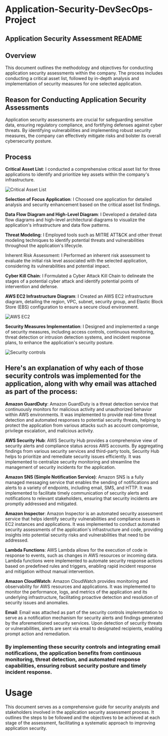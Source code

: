 # Application-Security-DevSecOps-Project


## Application Security Assessment README

## Overview
This document outlines the methodology and objectives for conducting application security assessments within the company. The process includes conducting a critical asset list, followed by in-depth analysis and implementation of security measures for one selected application.

## Reason for Conducting Application Security Assessments
Application security assessments are crucial for safeguarding sensitive data, ensuring regulatory compliance, and fortifying defenses against cyber threats. By identifying vulnerabilities and implementing robust security measures, the company can effectively mitigate risks and bolster its overall cybersecurity posture.

## Process

**Critical Asset List**: I conducted a comprehensive critical asset list for three applications to identify and prioritize key assets within the company's infrastructure.

![Critical Asset List](https://github.com/AgbiiEmmanuel/Application-Security-DevSecOps-Project/assets/159606680/774a6927-187e-447c-aa3a-e506e3c124a4)

**Selection of Focus Application**: I Choosed one application for detailed analysis and security enhancement based on the critical asset list findings.

**Data Flow Diagram and High-Level Diagram**: I Developed a detailed data flow diagrams and high-level architectural diagrams to visualize the application's infrastructure and data flow patterns.

**Threat Modeling**: I Employed tools such as MITRE ATT&CK and other threat modeling techniques to identify potential threats and vulnerabilities throughout the application's lifecycle.

Inherent Risk Assessment: I Performed an inherent risk assessment to evaluate the initial risk level associated with the selected application, considering its vulnerabilities and potential impact.

**Cyber Kill Chain**: I Formulated a Cyber Attack Kill Chain to delineate the stages of a potential cyber attack and identify potential points of intervention and defense.

**AWS EC2 Infrastructure Diagram**: I Created an AWS EC2 infrastructure diagram, detailing the region, VPC, subnet, security group, and Elastic Block Store (EBS) configuration to ensure a secure cloud environment.

![AWS EC2](https://github.com/AgbiiEmmanuel/Application-Security-DevSecOps-Project/assets/159606680/7f089b59-74e9-48ba-abe6-414859f86c30)

**Security Measures Implementation**: I Designed and implemented a range of security measures, including access controls, continuous monitoring, threat detection or intrusion detection systems, and incident response plans, to enhance the application's security posture.

![Security controls](https://github.com/AgbiiEmmanuel/Application-Security-DevSecOps-Project/assets/159606680/37f8bf18-2499-43dc-ba34-80fcce72f89a)


## Here's an explanation of why each of those security controls was implemented for the application, along with why email was attached as part of the process:

**Amazon GuardDuty**: Amazon GuardDuty is a threat detection service that continuously monitors for malicious activity and unauthorized behavior within AWS environments. It was implemented to provide real-time threat detection and automated responses to potential security threats, helping to protect the application from various attacks such as account compromise, privilege escalation, and malicious activity.

**AWS Security Hub**: AWS Security Hub provides a comprehensive view of security alerts and compliance status across AWS accounts. By aggregating findings from various security services and third-party tools, Security Hub helps to prioritize and remediate security issues efficiently. It was implemented to centralize security monitoring and streamline the management of security incidents for the application.

**Amazon SNS (Simple Notification Service)**: Amazon SNS is a fully managed messaging service that enables the sending of notifications and alerts to a variety of endpoints, including email, SMS, and HTTP. It was implemented to facilitate timely communication of security alerts and notifications to relevant stakeholders, ensuring that security incidents are promptly addressed and mitigated.

**Amazon Inspector**: Amazon Inspector is an automated security assessment service that helps identify security vulnerabilities and compliance issues in EC2 instances and applications. It was implemented to conduct automated security assessments of the application's infrastructure and code, providing insights into potential security risks and vulnerabilities that need to be addressed.

**Lambda Functions**: AWS Lambda allows for the execution of code in response to events, such as changes in AWS resources or incoming data. Lambda functions were implemented to automate security response actions based on predefined rules and triggers, enabling rapid incident response and mitigation without manual intervention.

**Amazon CloudWatch**: Amazon CloudWatch provides monitoring and observability for AWS resources and applications. It was implemented to monitor the performance, logs, and metrics of the application and its underlying infrastructure, facilitating proactive detection and resolution of security issues and anomalies.

**Email**: Email was attached as part of the security controls implementation to serve as a notification mechanism for security alerts and findings generated by the aforementioned security services. Upon detection of security threats or vulnerabilities, alerts are sent via email to designated recipients, enabling prompt action and remediation.

### By implementing these security controls and integrating email notifications, the application benefits from continuous monitoring, threat detection, and automated response capabilities, ensuring robust security posture and timely incident response.

# Usage

This document serves as a comprehensive guide for security analysts and stakeholders involved in the application security assessment process. It outlines the steps to be followed and the objectives to be achieved at each stage of the assessment, facilitating a systematic approach to improving application security.


